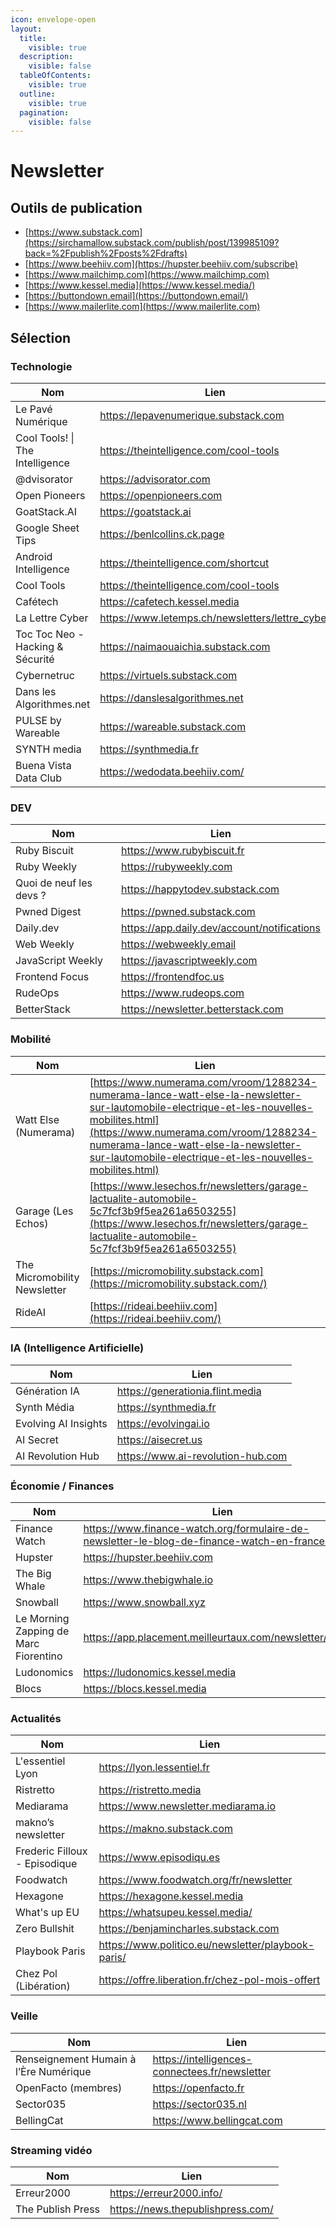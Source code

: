 ```yaml
---
icon: envelope-open
layout:
  title:
    visible: true
  description:
    visible: false
  tableOfContents:
    visible: true
  outline:
    visible: true
  pagination:
    visible: false
---
```


# Newsletter

## Outils de publication

* [https://www.substack.com](https://sirchamallow.substack.com/publish/post/139985109?back=%2Fpublish%2Fposts%2Fdrafts)
* [https://www.beehiiv.com](https://hupster.beehiiv.com/subscribe)
* [https://www.mailchimp.com](https://www.mailchimp.com)
* [https://www.kessel.media](https://www.kessel.media/)
* [https://buttondown.email](https://buttondown.email/)
* [https://www.mailerlite.com](https://www.mailerlite.com)

## Sélection

### Technologie

<table data-full-width="false"><thead><tr><th>Nom</th><th>Lien</th></tr></thead><tbody><tr><td>Le Pavé Numérique</td><td><a href="https://lepavenumerique.substack.com/about">https://lepavenumerique.substack.com</a></td></tr><tr><td>Cool Tools! | The Intelligence</td><td><a href="https://theintelligence.com/cool-tools/">https://theintelligence.com/cool-tools</a></td></tr><tr><td>@dvisorator</td><td><a href="https://advisorator.com">https://advisorator.com</a></td></tr><tr><td>Open Pioneers</td><td><a href="https://openpioneers.com/">https://openpioneers.com</a></td></tr><tr><td>GoatStack.AI</td><td><a href="https://goatstack.ai/">https://goatstack.ai</a></td></tr><tr><td>Google Sheet Tips</td><td><a href="https://benlcollins.ck.page/profile">https://benlcollins.ck.page</a></td></tr><tr><td>Android Intelligence</td><td><a href="https://theintelligence.com/shortcut/">https://theintelligence.com/shortcut</a></td></tr><tr><td>Cool Tools</td><td><a href="https://theintelligence.com/cool-tools/">https://theintelligence.com/cool-tools</a></td></tr><tr><td>Cafétech</td><td><a href="https://cafetech.kessel.media">https://cafetech.kessel.media</a></td></tr><tr><td>La Lettre Cyber</td><td><a href="https://www.letemps.ch/newsletters/lettre_cyber">https://www.letemps.ch/newsletters/lettre_cyber</a></td></tr><tr><td>Toc Toc Neo - Hacking &#x26; Sécurité</td><td><a href="https://naimaouaichia.substack.com/">https://naimaouaichia.substack.com</a></td></tr><tr><td>Cybernetruc</td><td><a href="https://virtuels.substack.com/">https://virtuels.substack.com</a></td></tr><tr><td>Dans les Algorithmes.net</td><td><a href="https://danslesalgorithmes.net/">https://danslesalgorithmes.net</a></td></tr><tr><td>PULSE by Wareable</td><td><a href="https://wareable.substack.com/">https://wareable.substack.com</a></td></tr><tr><td>SYNTH media</td><td><a href="https://synthmedia.fr/">https://synthmedia.fr</a></td></tr><tr><td>Buena Vista Data Club</td><td><a href="https://wedodata.beehiiv.com/">https://wedodata.beehiiv.com/</a></td></tr></tbody></table>

### DEV

<table data-full-width="false"><thead><tr><th>Nom</th><th>Lien</th></tr></thead><tbody><tr><td>Ruby Biscuit</td><td><a href="https://www.rubybiscuit.fr/">https://www.rubybiscuit.fr</a></td></tr><tr><td>Ruby Weekly</td><td><a href="https://rubyweekly.com/">https://rubyweekly.com</a></td></tr><tr><td>Quoi de neuf les devs ?</td><td><a href="https://happytodev.substack.com/">https://happytodev.substack.com</a></td></tr><tr><td>Pwned Digest</td><td><a href="https://pwned.substack.com/">https://pwned.substack.com</a></td></tr><tr><td>Daily.dev</td><td><a href="https://app.daily.dev/account/notifications">https://app.daily.dev/account/notifications</a></td></tr><tr><td>Web Weekly</td><td><a href="https://webweekly.email/">https://webweekly.email</a></td></tr><tr><td>JavaScript Weekly</td><td><a href="https://javascriptweekly.com/">https://javascriptweekly.com</a></td></tr><tr><td>Frontend Focus</td><td><a href="https://frontendfoc.us/">https://frontendfoc.us</a></td></tr><tr><td>RudeOps</td><td><a href="https://www.rudeops.com/">https://www.rudeops.com</a></td></tr><tr><td>BetterStack</td><td><a href="https://newsletter.betterstack.com/">https://newsletter.betterstack.com</a></td></tr></tbody></table>

### Mobilité

| Nom                          | Lien                                                                                                                                                                                                                                                                                 |
| ---------------------------- | ------------------------------------------------------------------------------------------------------------------------------------------------------------------------------------------------------------------------------------------------------------------------------------ |
| Watt Else (Numerama)         | [https://www.numerama.com/vroom/1288234-numerama-lance-watt-else-la-newsletter-sur-lautomobile-electrique-et-les-nouvelles-mobilites.html](https://www.numerama.com/vroom/1288234-numerama-lance-watt-else-la-newsletter-sur-lautomobile-electrique-et-les-nouvelles-mobilites.html) |
| Garage (Les Echos)           | [https://www.lesechos.fr/newsletters/garage-lactualite-automobile-5c7fcf3b9f5ea261a6503255](https://www.lesechos.fr/newsletters/garage-lactualite-automobile-5c7fcf3b9f5ea261a6503255)                                                                                               |
| The Micromobility Newsletter | [https://micromobility.substack.com](https://micromobility.substack.com/)                                                                                                                                                                                                            |
| RideAI                       | [https://rideai.beehiiv.com](https://rideai.beehiiv.com/)                                                                                                                                                                                                                            |



### IA (Intelligence Artificielle)

<table data-full-width="false"><thead><tr><th>Nom</th><th>Lien</th></tr></thead><tbody><tr><td>Génération IA</td><td><a href="https://generationia.flint.media/">https://generationia.flint.media</a></td></tr><tr><td>Synth Média</td><td><a href="https://synthmedia.fr/">https://synthmedia.fr</a></td></tr><tr><td>Evolving AI Insights</td><td><a href="https://evolvingai.io/">https://evolvingai.io</a></td></tr><tr><td>AI Secret</td><td><a href="https://aisecret.us/">https://aisecret.us</a></td></tr><tr><td>AI Revolution Hub</td><td><a href="https://www.ai-revolution-hub.com/subscribe">https://www.ai-revolution-hub.com</a></td></tr></tbody></table>

### Économie / Finances

<table data-full-width="false"><thead><tr><th>Nom</th><th>Lien</th></tr></thead><tbody><tr><td>Finance Watch</td><td><a href="https://www.finance-watch.org/formulaire-de-newsletter-le-blog-de-finance-watch-en-france-2/">https://www.finance-watch.org/formulaire-de-newsletter-le-blog-de-finance-watch-en-france-2</a></td></tr><tr><td>Hupster</td><td><a href="https://hupster.beehiiv.com/subscribe">https://hupster.beehiiv.com</a></td></tr><tr><td>The Big Whale</td><td><a href="https://www.thebigwhale.io/">https://www.thebigwhale.io</a></td></tr><tr><td>Snowball</td><td><a href="https://www.snowball.xyz/">https://www.snowball.xyz</a></td></tr><tr><td>Le Morning Zapping de Marc Fiorentino</td><td><a href="https://app.placement.meilleurtaux.com/newsletter/gestion">https://app.placement.meilleurtaux.com/newsletter/gestion</a></td></tr><tr><td>Ludonomics</td><td><a href="https://ludonomics.kessel.media/">https://ludonomics.kessel.media</a></td></tr><tr><td>Blocs</td><td><a href="https://blocs.kessel.media/">https://blocs.kessel.media</a></td></tr></tbody></table>

### Actualités

<table data-full-width="false"><thead><tr><th>Nom</th><th>Lien</th></tr></thead><tbody><tr><td>L'essentiel Lyon</td><td><a href="https://lyon.lessentiel.fr/">https://lyon.lessentiel.fr</a></td></tr><tr><td>Ristretto</td><td><a href="https://ristretto.media/">https://ristretto.media</a></td></tr><tr><td>Mediarama</td><td><a href="https://www.newsletter.mediarama.io/">https://www.newsletter.mediarama.io</a></td></tr><tr><td>makno’s newsletter</td><td><a href="https://makno.substack.com/">https://makno.substack.com</a></td></tr><tr><td>Frederic Filloux - Episodique</td><td><a href="https://www.episodiqu.es/">https://www.episodiqu.es</a></td></tr><tr><td>Foodwatch</td><td><a href="https://www.foodwatch.org/fr/newsletter">https://www.foodwatch.org/fr/newsletter</a></td></tr><tr><td>Hexagone</td><td><a href="https://hexagone.kessel.media">https://hexagone.kessel.media</a></td></tr><tr><td>What's up EU</td><td><a href="https://whatsupeu.kessel.media/">https://whatsupeu.kessel.media/</a></td></tr><tr><td>Zero Bullshit</td><td><a href="https://benjamincharles.substack.com/about">https://benjamincharles.substack.com</a></td></tr><tr><td>Playbook Paris</td><td><a href="https://www.politico.eu/newsletter/playbook-paris/">https://www.politico.eu/newsletter/playbook-paris/</a></td></tr><tr><td>Chez Pol (Libération)</td><td><a href="https://offre.liberation.fr/chez-pol-mois-offert">https://offre.liberation.fr/chez-pol-mois-offert</a></td></tr></tbody></table>

### Veille

<table data-full-width="false"><thead><tr><th>Nom</th><th>Lien</th></tr></thead><tbody><tr><td>Renseignement Humain à l’Ère Numérique</td><td><a href="https://intelligences-connectees.fr/newsletter/">https://intelligences-connectees.fr/newsletter</a></td></tr><tr><td>OpenFacto (membres)</td><td><a href="https://openfacto.fr/">https://openfacto.fr</a></td></tr><tr><td>Sector035</td><td><a href="https://sector035.nl/">https://sector035.nl</a></td></tr><tr><td>BellingCat</td><td><a href="https://www.bellingcat.com/">https://www.bellingcat.com</a></td></tr></tbody></table>

### Streaming vidéo

<table data-full-width="false"><thead><tr><th>Nom</th><th>Lien</th></tr></thead><tbody><tr><td>Erreur2000</td><td><a href="https://erreur2000.info/">https://erreur2000.info/</a></td></tr><tr><td>The Publish Press</td><td><a href="https://news.thepublishpress.com/">https://news.thepublishpress.com/</a></td></tr></tbody></table>


